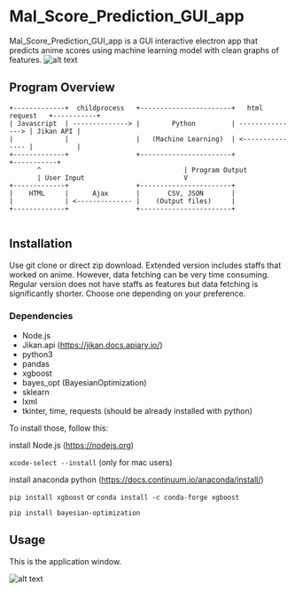 # Mal_Score_Prediction_GUI_app

Mal_Score_Prediction_GUI_app is a GUI interactive electron app that predicts anime scores using machine learning model with clean graphs of features.
![alt text](https://i.imgur.com/MtefOPS.jpg)

## Program Overview
```text
+-------------+  childprocess   +-----------------------+   html request   +-----------+
| Javascript  | --------------> |        Python         | ---------------> | Jikan API |
|             |                 |   (Machine Learning)  | <--------------- |           |
+-------------+                 +-----------------------+                  +-----------+
       ^                                    | Program Output
       | User Input                         V
+-------------+                 +-----------------------+
|    HTML     |      Ajax       |       CSV, JSON       |
|             | <-------------- |    (Output files)     |
+-------------+                 +-----------------------+
                                
```
## Installation
Use git clone or direct zip download.
Extended version includes staffs that worked on anime. However, data fetching can be very time consuming.
Regular version does not have staffs as features but data fetching is significantly shorter.
Choose one depending on your preference.

### Dependencies
* Node.js
* Jikan.api (https://jikan.docs.apiary.io/)
* python3
* pandas
* xgboost
* bayes_opt (BayesianOptimization)
* sklearn
* lxml
* tkinter, time, requests (should be already installed with python)

To install those, follow this:

install Node.js (https://nodejs.org)

`xcode-select --install` (only for mac users)

install anaconda python (https://docs.continuum.io/anaconda/install/)

`pip install xgboost` or `conda install -c conda-forge xgboost`

`pip install bayesian-optimization`

## Usage

This is the application window.

![alt text]()

